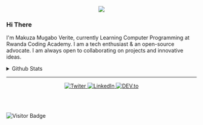 
<p style="text-align:center">
<img src="https://github.com/makuzaverite/makuzaverite/blob/master/sample.gif">
</p>


### Hi There

I'm Makuza Mugabo Verite, currently Learning Computer Programming at Rwanda Coding Academy. I am a tech enthusiast & an open-source advocate. I am always open to collaborating on projects and innovative ideas.


<details>
  <summary>Github Stats</summary>
  <img src="https://github-readme-stats.vercel.app/api?username=makuzaverite&count_private=true&show_icons=true&include_all_commits=true&width=100%" width="100%" />
<!--   <img src="https://github-readme-stats.vercel.app/api/top-langs/?username=makuzaverite&hide=TeX&layout=compact"/> -->
</details>

<hr>

<p style="text-align:center">
<a href="https://twitter.com/makuza_mugabo_v" target="_blank">
  <img src="https://img.shields.io/badge/Twitter-%230077B5.svg?&style=flat-square&logo=twitter&logoColor=white" alt="Twiter">
</a>

<a href="https://www.linkedin.com/in/makuza-mugabo-verite-99369a184/" target="_blank">
  <img src="https://img.shields.io/badge/LinkedIn-%230077B5.svg?&style=flat-square&logo=linkedin&logoColor=white" alt="LinkedIn">
</a>

<a href="https://dev.to/mugaboverite" target="_blank">
   <img src="https://img.shields.io/badge/DEV-%230A0A0A.svg?&style=flat-square&logo=DEV.to&logoColor=white" alt="DEV.to">
</a>
</p>


<br><br>

![Visitor Badge](https://visitor-badge.laobi.icu/badge?page_id=makuzaverite.makuzaverite)
